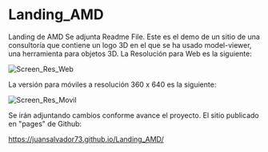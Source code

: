# Landing_AMD
Landing de AMD
Se adjunta Readme File.
Este es el demo de un sitio de una consultoría que contiene un logo 3D en el que se ha usado model-viewer, una herramienta para objetos 3D.
La Resolución para Web es la siguiente:

![Screen_Res_Web](https://user-images.githubusercontent.com/99113565/174429875-f933aa50-9d60-4d19-803c-c8d3a5284a27.png)

La versión para móviles a resolución 360 x 640 es la siguiente:

![Screen_Res_Movil](https://user-images.githubusercontent.com/99113565/174429899-f53cf41f-b192-45dd-87f5-1b0bdcaf0a0e.png)

Se irán adjuntando cambios conforme avance el proyecto. El sitio publicado en "pages" de Github: 

https://juansalvador73.github.io/Landing_AMD/

